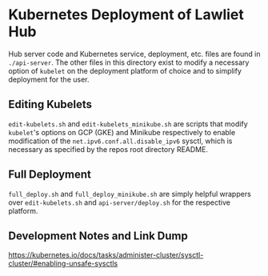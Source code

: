 # Kubernetes Deployment of Lawliet Hub

Hub server code and Kubernetes service, deployment, etc. files are found in `./api-server`. The other files in this directory exist to modify a necessary option of `kubelet` on the deployment platform of choice and to simplify deployment for the user.

## Editing Kubelets
`edit-kubelets.sh` and `edit-kubelets_minikube.sh` are scripts that modify `kubelet`'s options on GCP (GKE) and Minikube respectively to enable modification of the `net.ipv6.conf.all.disable_ipv6` sysctl, which is necessary as specified by the repos root directory README.

## Full Deployment
`full_deploy.sh` and `full_deploy_minikube.sh` are simply helpful wrappers over `edit-kubelets.sh` and `api-server/deploy.sh` for the respective platform.

## Development Notes and Link Dump
https://kubernetes.io/docs/tasks/administer-cluster/sysctl-cluster/#enabling-unsafe-sysctls
